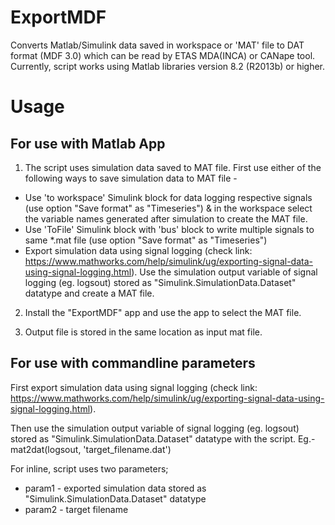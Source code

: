 # ExportMDF
Converts Matlab/Simulink data saved in workspace or 'MAT' file to DAT format (MDF 3.0) which can be read by ETAS MDA(INCA) or CANape tool.
Currently, script works using Matlab libraries version 8.2 (R2013b) or higher. 

# Usage
For use with Matlab App 
-
1) The script uses simulation data saved to MAT file.  First use either of the following ways to save simulation data to MAT file - 

 - Use 'to workspace' Simulink block for data logging respective signals (use option "Save format" as "Timeseries") & in the workspace select the variable names generated after simulation to create the MAT file.  
 - Use 'ToFile' Simulink block with 'bus' block to write multiple signals to same *.mat file (use option "Save format" as "Timeseries") 
 - Export simulation data using signal logging (check link: https://www.mathworks.com/help/simulink/ug/exporting-signal-data-using-signal-logging.html).  Use the simulation output variable of signal logging (eg. logsout) stored as "Simulink.SimulationData.Dataset" datatype and create a MAT file.    

2) Install the "ExportMDF" app and use the app to select the MAT file. 

3) Output file is stored in the same location as input mat file.

For use with commandline parameters
- 
First export simulation data using signal logging (check link: https://www.mathworks.com/help/simulink/ug/exporting-signal-data-using-signal-logging.html).  

Then use the simulation output variable of signal logging (eg. logsout) stored as "Simulink.SimulationData.Dataset" datatype with the script.  Eg.- mat2dat(logsout, 'target_filename.dat')

For inline, script uses two parameters; 
 - param1 - exported simulation data stored as "Simulink.SimulationData.Dataset" datatype
 - param2 - target filename
